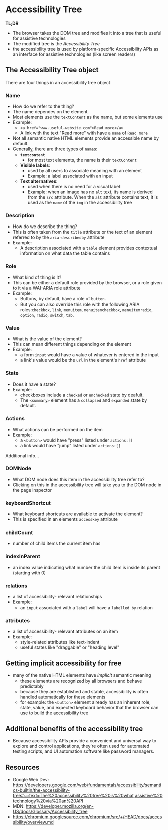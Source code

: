 # Accessibility Tree

**TL;DR**
- The browser takes the DOM tree and modifies it into a tree that is useful for assistive technologies
- The modified tree is the _Accessibility Tree_
- the accessibility tree is used by platform-specific Accessibility APIs as an interface for assistive technologies (like screen readers)

## The Accessibility Tree object

There are four things in an accessibility tree object

### Name
- How do we refer to the thing?
- The name dependes on the element. 
- Most elements use the `textContent` as the name, but some elements use 
- Example:
  - `<a href="www.useful-website.com">Read more</a>`
  - A link with the text "Read more" with have a `name` of `Read more`
- Not all semantic native HTML elements provide an accessible name by default.
- Generally, there are three types of `name`s: 
  - **`textcontent`**
    - for most text elements, the name is their `textContent`
  - **Visible labels**:
    - used by all users to associate meaning with an element
    - Example: a label associated with an input
  - **Text alternatives**:
    - used when there is no need for a visual label
    - Example: when an image has no `alt` text, its name is derived from the `src` attribute. When the `alt` attribute contains text, it is used as the `name` of the `img` in the accessibility tree

### Description
- How do we describe the thing?
- This is often taken from the `title` attribute or the text of an element referred to by the `aria-describedby` attribute
- Example:
  -  A description associated with a `table` element provides contextual information on what data the table contains

### Role
- What kind of thing is it?
- This can be either a default role provided by the browser, or a role given to it via a WAI-ARIA role attribute
- Example: 
  - Buttons, by default, have a role of `button`. 
  - But you can also override this role with the following ARIA roles:`checkbox`, `link`, `menuitem`, `menuitemcheckbox`, `menuitemradio`, `option`, `radio`, `switch`, `tab`. 

### Value
- What is the value of the element? 
- This can mean different things depending on the element
- Example: 
  - a form `input` would have a value of whatever is entered in the input
  - a link's value would be the `url` in the element's `href` attribute

### State
- Does it have a state?
- Example: 
  - checkboxes include a `checked` or `unchecked` state by deafult. 
  - The `<summary>` element has a `collapsed` and `expanded` state by default.

### Actions
- What actions can be performed on the item
- Example: 
  - a `<button>` would have "press" listed under `actions:[]`
  - a link would have "jump" listed under `actions:[]`

Additional info...

 ### DOMNode
 - What DOM node does this item in the accessibility tree refer to?
 - Clicking on this in the accessibility tree will take you to the DOM node in the page inspector

### keyboardShortcut
- What keyboard shortcuts are available to activate the element? 
- This is specified in an elements `accesskey` attribute

### childCount
- number of child items the current item has 

### indexInParent
- an index value indicating what number the child item is inside its parent (starting with 0)

### relations
- a list of accessibility- relevant relationships
- Example:
  -  an `input` associated with a `label` will have a `labelled by` relation

### attributes
- a list of accessibility- relevant attributes on an item
- Example:
  - style-related attributes like text-indent
  - useful states like "draggable" or "heading level"

## Getting implicit accessibility for free
- many of the native HTML elements have _implicit_ semantic meaning
  - these elements are recognized by all browsers and behave predictably
  - because they are established and stable, accessibility is often handled automatically for these elements
  - for example: the `<button>` element already has an inherent role, state, value, and expected keyboard behavior that the browser can use to build the accessibility tree

## Additional benefits of the accessibility tree
- Because accessibility APIs provide a convenient and universal way to explore and control applications, they're often used for automated testing scripts, and UI automation software like password managers.
 

## Resources
- Google Web Dev: https://developers.google.com/web/fundamentals/accessibility/semantics-builtin/the-accessibility-tree#:~:text=The%20accessibility%20tree%20is%20what,assistive%20technology%20via%20an%20API
- MDN: https://developer.mozilla.org/en-US/docs/Glossary/Accessibility_tree
- https://chromium.googlesource.com/chromium/src/+/HEAD/docs/accessibility/overview.md
